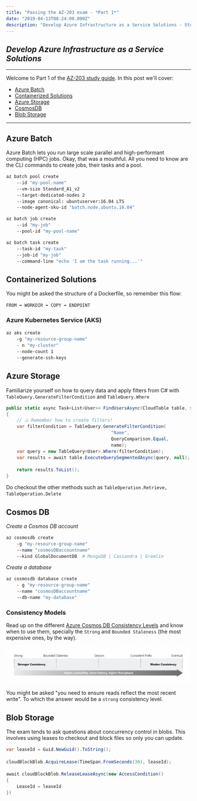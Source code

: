 ```yaml
---
title: "Passing the AZ-203 exam - *Part 1*"
date: "2019-04-13T08:24:00.000Z"
description: "Develop Azure Infrastructure as a Service Solutions - Study Guide"
---
```

## *Develop Azure Infrastructure as a Service Solutions*
---

 Welcome to Part 1 of the [AZ-203 study guide]((../passing-az-203-exam/)). In this post we'll cover:

- [Azure Batch](#azure-batch)
- [Containerized Solutions](#containerized-solutions)
- [Azure Storage](#azure-storage)
- [CosmosDB](#cosmos-db)
- [Blob Storage](#blob-storage)
---

## Azure Batch

Azure Batch lets you run large scale parallel and high-performant computing (HPC) jobs. Okay, that was a mouthful. All you need to know are the CLI commands to create jobs, their tasks and a pool.

``` bash
az batch pool create 
    --id "my-pool-name" 
    --vm-size Standard_A1_v2 
    --target-dedicated-nodes 2
    --image canonical: ubuntuserver:16.04 LTS
    --node-agent-sku-id "batch.node.ubuntu.16.04"
```

``` bash
az batch job create 
    --id "my-job"                          
    --pool-id "my-pool-name"
```

``` bash
az batch task create 
    --task-id "my-task"
    --job-id "my-job"
    --command-line "echo 'I am the task running...'"
```

## Containerized Solutions

You might be asked the structure of a Dockerfile, so remember this flow: 

` FROM ➡️ WORKDIR ➡️ COPY ➡️ ENDPOINT `

### Azure Kubernetes Service (AKS)

```bash
az aks create 
    -g "my-resource-group-name"
    - n "my-cluster"
    --node-count 1
    --generate-ssh-keys
```

## Azure Storage

Familiarize yourself on how to query data and apply filters from C# with `TableQuery.GenerateFilterCondition` and `TableQuery.Where`

``` c#
public static async Task<List<User>> FindUsersAsync(CloudTable table, string name)
{
    // ⚠️ Remember how to create filters!
    var filterCondition = TableQuery.GenerateFilterCondition(
                                        "Name", 
                                        QueryComparison.Equal, 
                                        name);
    var query = new TableQuery<User>.Where(filterCondition);
    var results = await table.ExecuteQuerySegmentedAsync(query, null);    
    
    return results.ToList();
}
```
Do checkout the other methods such as `TableOperation.Retrieve, TableOperation.Delete`

## Cosmos DB

*Create a Cosmos DB account*
```bash
az cosmosdb create
    -g "my-resource-group-name"
    --name "cosmosDBaccountname"
    --kind GlobalDocumentDB  # MongoDB | Cassandra | Gremlin

```
*Create a database*
```bash
az cosmosdb database create
    - g "my-resource-group-name"
    --name "cosmosDBaccountname"
    --db-name "my-database"
```

### Consistency Models

Read up on the different
[Azure Cosmos DB Consistency Levels](https://docs.microsoft.com/en-us/azure/cosmos-db/consistency-levels) and know when to use them, specially the `Strong` and `Bounded Staleness` (the most expensive ones, by the way). 

![Azure Cosmos DB Consistency Levels](./five-consistency-levels.png)

You might be asked "you need to ensure reads reflect the most recent write". To which the answer would be a `strong` consistency level.

## Blob Storage

The exam tends to ask questions about concurrency control in blobs. This involves using leases to checkout and block files so only you can update.

```c#
var leaseId = Guid.NewGuid().ToString();

cloudBlockBlob.AcquireLease(TimeSpan.FromSeconds(30), leaseId);

await cloudBlockBlob.ReleaseLeaseAsync(new AccessCondition()
{
    LeaseId = leaseId
})
```